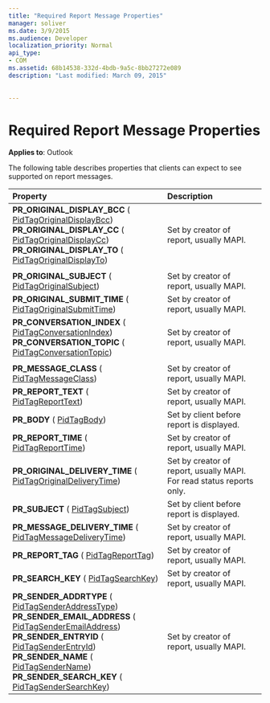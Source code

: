 ```yaml
---
title: "Required Report Message Properties"
manager: soliver
ms.date: 3/9/2015
ms.audience: Developer
localization_priority: Normal
api_type:
- COM
ms.assetid: 68b14538-332d-4bdb-9a5c-8bb27272e089
description: "Last modified: March 09, 2015"
 
 
---
```


# Required Report Message Properties

  
  
**Applies to**: Outlook 
  
The following table describes properties that clients can expect to see supported on report messages.
  
|**Property**|**Description**|
|:-----|:-----|
|**PR_ORIGINAL_DISPLAY_BCC** ( [PidTagOriginalDisplayBcc](pidtagoriginaldisplaybcc-canonical-property.md))  <br/> **PR_ORIGINAL_DISPLAY_CC** ( [PidTagOriginalDisplayCc](pidtagoriginaldisplaycc-canonical-property.md))  <br/> **PR_ORIGINAL_DISPLAY_TO** ( [PidTagOriginalDisplayTo](pidtagoriginaldisplayto-canonical-property.md))  <br/> |Set by creator of report, usually MAPI.  <br/> |
|||
|**PR_ORIGINAL_SUBJECT** ( [PidTagOriginalSubject](pidtagoriginalsubject-canonical-property.md))  <br/> |Set by creator of report, usually MAPI.  <br/> |
|**PR_ORIGINAL_SUBMIT_TIME** ( [PidTagOriginalSubmitTime](pidtagoriginalsubmittime-canonical-property.md))  <br/> |Set by creator of report, usually MAPI.  <br/> |
|**PR_CONVERSATION_INDEX** ( [PidTagConversationIndex](pidtagconversationindex-canonical-property.md))  <br/> **PR_CONVERSATION_TOPIC** ( [PidTagConversationTopic](pidtagconversationtopic-canonical-property.md))  <br/> |Set by creator of report, usually MAPI.  <br/> |
|||
|**PR_MESSAGE_CLASS** ( [PidTagMessageClass](pidtagmessageclass-canonical-property.md))  <br/> |Set by creator of report, usually MAPI.  <br/> |
|**PR_REPORT_TEXT** ( [PidTagReportText](pidtagreporttext-canonical-property.md))  <br/> |Set by creator of report, usually MAPI.  <br/> |
|**PR_BODY** ( [PidTagBody](pidtagbody-canonical-property.md))  <br/> |Set by client before report is displayed.  <br/> |
|**PR_REPORT_TIME** ( [PidTagReportTime](pidtagreporttime-canonical-property.md))  <br/> |Set by creator of report, usually MAPI.  <br/> |
|**PR_ORIGINAL_DELIVERY_TIME** ( [PidTagOriginalDeliveryTime](pidtagoriginaldeliverytime-canonical-property.md))  <br/> |Set by creator of report, usually MAPI. For read status reports only.  <br/> |
|**PR_SUBJECT** ( [PidTagSubject](pidtagsubject-canonical-property.md))  <br/> |Set by client before report is displayed.  <br/> |
|**PR_MESSAGE_DELIVERY_TIME** ( [PidTagMessageDeliveryTime](pidtagmessagedeliverytime-canonical-property.md))  <br/> |Set by creator of report, usually MAPI.  <br/> |
|**PR_REPORT_TAG** ( [PidTagReportTag](pidtagreporttag-canonical-property.md))  <br/> |Set by creator of report, usually MAPI.  <br/> |
|**PR_SEARCH_KEY** ( [PidTagSearchKey](pidtagsearchkey-canonical-property.md))  <br/> |Set by creator of report, usually MAPI.  <br/> |
|**PR_SENDER_ADDRTYPE** ( [PidTagSenderAddressType](pidtagsenderaddresstype-canonical-property.md))  <br/> **PR_SENDER_EMAIL_ADDRESS** ( [PidTagSenderEmailAddress](pidtagsenderemailaddress-canonical-property.md))  <br/> **PR_SENDER_ENTRYID** ( [PidTagSenderEntryId](pidtagsenderentryid-canonical-property.md))  <br/> **PR_SENDER_NAME** ( [PidTagSenderName](pidtagsendername-canonical-property.md))  <br/> **PR_SENDER_SEARCH_KEY** ( [PidTagSenderSearchKey](pidtagsendersearchkey-canonical-property.md))  <br/> |Set by creator of report, usually MAPI.  <br/> |
   

